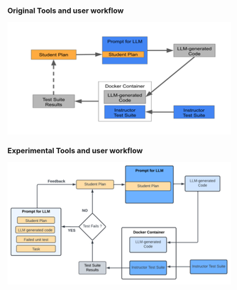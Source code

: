 ### Original Tools and user workflow
![alt original](https://github.com/BimalRajGyawali/program-planning-using-transformer/blob/main/original.png)


### Experimental Tools and user workflow
![alt experimental](https://github.com/BimalRajGyawali/program-planning-using-transformer/blob/main/experiment.png)

